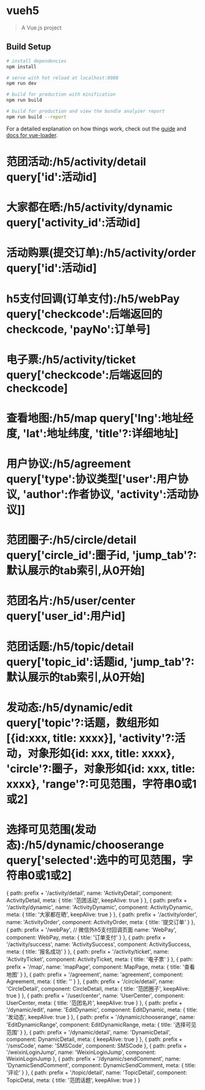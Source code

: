 # vueh5

> A Vue.js project

## Build Setup

``` bash
# install dependencies
npm install

# serve with hot reload at localhost:8080
npm run dev

# build for production with minification
npm run build

# build for production and view the bundle analyzer report
npm run build --report
```

For a detailed explanation on how things work, check out the [guide](http://vuejs-templates.github.io/webpack/) and [docs for vue-loader](http://vuejs.github.io/vue-loader).

# 范团活动:/h5/activity/detail    query['id':活动id]
# 大家都在晒:/h5/activity/dynamic    query['activity_id':活动id]
# 活动购票(提交订单):/h5/activity/order    query['id':活动id]
# h5支付回调(订单支付):/h5/webPay    query['checkcode':后端返回的checkcode, 'payNo':订单号]
# 电子票:/h5/activity/ticket    query['checkcode':后端返回的checkcode]
# 查看地图:/h5/map    query['lng':地址经度, 'lat':地址纬度, 'title'?:详细地址]
# 用户协议:/h5/agreement    query['type':协议类型['user':用户协议, 'author':作者协议, 'activity':活动协议]]
# 范团圈子:/h5/circle/detail    query['circle_id':圈子id, 'jump_tab'?:默认展示的tab索引,从0开始] 
# 范团名片:/h5/user/center    query['user_id':用户id] 
# 范团话题:/h5/topic/detail    query['topic_id':话题id, 'jump_tab'?:默认展示的tab索引,从0开始]
# 发动态:/h5/dynamic/edit    query['topic'?:话题，数组形如[{id:xxx, title: xxxx}], 'activity'?:活动，对象形如{id: xxx, title: xxxx}, 'circle'?:圈子，对象形如{id: xxx, title: xxxx}, 'range'?:可见范围，字符串0或1或2]
# 选择可见范围(发动态):/h5/dynamic/chooserange    query['selected':选中的可见范围，字符串0或1或2]

{
      path: prefix + '/activity/detail',
      name: 'ActivityDetail',
      component: ActivityDetail,
      meta: {
        title: '范团活动',
        keepAlive: true
      }
    },
    {
      path: prefix + '/activity/dynamic',
      name: 'ActivityDynamic',
      component: ActivityDynamic,
      meta: {
        title: '大家都在晒',
        keepAlive: true
      }
    },
    {
      path: prefix + '/activity/order',
      name: 'ActivityOrder',
      component: ActivityOrder,
      meta: {
        title: '提交订单'
      }
    },
    {
      path: prefix + '/webPay', // 微信外h5支付回调页面
      name: 'WebPay',
      component: WebPay,
      meta: {
        title: '订单支付'
      }
    },
    {
      path: prefix + '/activity/success',
      name: 'ActivitySuccess',
      component: ActivitySuccess,
      meta: {
        title: '报名成功'
      }
    },
    {
      path: prefix + '/activity/ticket',
      name: 'ActivityTicket',
      component: ActivityTicket,
      meta: {
        title: '电子票'
      }
    },
    {
      path: prefix + '/map',
      name: 'mapPage',
      component: MapPage,
      meta: {
        title: '查看地图'
      }
    },
    {
      path: prefix + '/agreement',
      name: 'agreement',
      component: Agreement,
      meta: {
        title: ''
      }
    },
    {
      path: prefix + '/circle/detail',
      name: 'CircleDetail',
      component: CircleDetail,
      meta: {
        title: '范团圈子',
        keepAlive: true
      }
    },
    {
      path: prefix + '/user/center',
      name: 'UserCenter',
      component: UserCenter,
      meta: {
        title: '范团名片',
        keepAlive: true
      }
    },
    {
      path: prefix + '/dynamic/edit',
      name: 'EditDynamic',
      component: EditDynamic,
      meta: {
        title: '发动态',
        keepAlive: true
      }
    },
    {
      path: prefix + '/dynamic/chooserange',
      name: 'EditDynamicRange',
      component: EditDynamicRange,
      meta: {
        title: '选择可见范围'
      }
    },
    {
      path: prefix + '/dynamic/detail',
      name: 'DynamicDetail',
      component: DynamicDetail,
      meta: {
        keepAlive: true
      }
    },
    {
      path: prefix + '/smsCode',
      name: 'SMSCode',
      component: SMSCode
    },
    {
      path: prefix + '/weixinLoginJump',
      name: 'WeixinLoginJump',
      component: WeixinLoginJump
    },
    {
      path: prefix + '/dynamic/sendComment',
      name: 'DynamicSendComment',
      component: DynamicSendComment,
      meta: {
        title: '评论'
      }
    },
    {
      path: prefix + '/topic/detail',
      name: 'TopicDetail',
      component: TopicDetal,
      meta: {
        title: '范团话题',
        keepAlive: true
      }
    }

